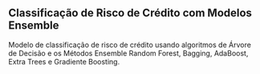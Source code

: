 ## Classificação de Risco de Crédito com Modelos Ensemble
Modelo de classificação de risco de crédito usando algoritmos de Árvore de Decisão e os Métodos Ensemble Random Forest, Bagging, AdaBoost, Extra Trees e Gradiente Boosting.
